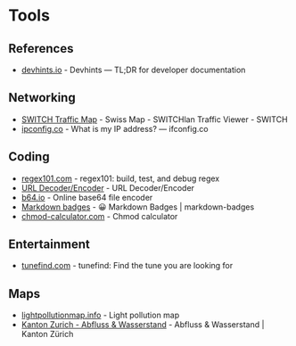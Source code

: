 # Tools

## References
* [devhints.io](https://devhints.io) - Devhints — TL;DR for developer documentation


## Networking

* [SWITCH Traffic Map](https://traffic.lan.switch.ch/vip/swiss-map/) - Swiss Map - SWITCHlan Traffic Viewer - SWITCH
* [ipconfig.co](http://ifconfig.co/) - What is my IP address? — ifconfig.co


## Coding

* [regex101.com](https://regex101.com/) - regex101: build, test, and debug regex
* [URL Decoder/Encoder](https://meyerweb.com/eric/tools/dencoder/) - URL Decoder/Encoder
* [b64.io](https://b64.io/) - Online base64 file encoder
* [Markdown badges](https://ileriayo.github.io/markdown-badges/) - 😀 Markdown Badges | markdown-badges
* [chmod-calculator.com](https://chmod-calculator.com/) - Chmod calculator


## Entertainment

* [tunefind.com](https://www.tunefind.com/) - tunefind: Find the tune you are looking for


## Maps

* [lightpollutionmap.info](https://www.lightpollutionmap.info/) - Light pollution map
* [Kanton Zurich - Abfluss & Wasserstand](https://www.zh.ch/de/umwelt-tiere/wasser-gewaesser/messdaten/abfluss-wasserstand.html) - Abfluss & Wasserstand | Kanton Zürich
